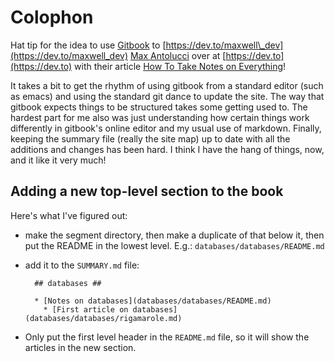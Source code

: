 # Colophon

Hat tip for the idea to use [Gitbook](https://gitbook.com) to [https://dev.to/maxwell\_dev](https://dev.to/maxwell_dev) [Max Antolucci](https://dev.to/maxwell_dev) over at [https://dev.to](https://dev.to) with their article [How To Take Notes on Everything](https://dev.to/maxwell_dev/how-to-take-notes-on-everything-32fc)!

It takes a bit to get the rhythm of using gitbook from a standard editor (such as emacs) and using the standard git dance to update the site. The way that gitbook expects things to be structured takes some getting used to. The hardest part for me also was just understanding how certain things work differently in gitbook's online editor and my usual use of markdown. Finally, keeping the summary file (really the site map) up to date with all the additions and changes has been hard. I think I have the hang of things, now, and it like it very much!

## Adding a new top-level section to the book ##

Here's what I've figured out:

- make the segment directory, then make a duplicate of that below it, then put the README in the lowest level. E.g.: `databases/databases/README.md`
- add it to the `SUMMARY.md` file:

        ## databases ##

		* [Notes on databases](databases/databases/README.md)
		  * [First article on databases](databases/databases/rigamarole.md)

- Only put the first level header in the `README.md` file, so it will show the articles in the new section.
